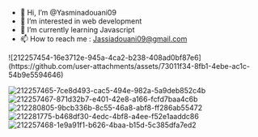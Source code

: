 - 👋 Hi, I’m @Yasminadouani09
- 👀 I’m interested in web development 
- 🌱 I’m currently learning Javascript 
- 📫 How to reach me : Jassiadouani09@gmail.com

<!---
Yasminadouani09/Yasminadouani09 is a ✨ special ✨ repository because its `README.md` (this file) appears on your GitHub profile.
You can click the Preview link to take a look at your changes.
--->
<div classname:" w-50">
  ![212257454-16e3712e-945a-4ca2-b238-408ad0bf87e6](https://github.com/user-attachments/assets/73011f34-8fb1-4ebe-ac1c-54b9e5594646)
</div>

![212257465-7ce8d493-cac5-494e-982a-5a9deb852c4b](https://github.com/user-attachments/assets/5c04f01e-59de-4c66-b639-acad5450a45a)
![212257467-871d32b7-e401-42e8-a166-fcfd7baa4c6b](https://github.com/user-attachments/assets/dcc1963a-9e11-4db9-a12e-a182d09a37b1)
![212280805-9bcb336b-8c55-46a8-abf8-ff286ab55472](https://github.com/user-attachments/assets/c076599b-6f4c-4b1a-a6e2-11cb027fb957)
![212281775-b468df30-4edc-4bf8-a4ee-f52e1aaddc86](https://github.com/user-attachments/assets/c1b8eade-60ee-4b48-a947-65021ef424d7)
![212257468-1e9a91f1-b626-4baa-b15d-5c385dfa7ed2](https://github.com/user-attachments/assets/470047ac-413d-4e23-a444-204dce5833d7)
